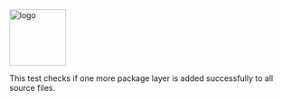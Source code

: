 <img alt="logo" src="https://www.objectionary.com/cactus.svg" height="100px" />

This test checks if one more package layer is added successfully to all source files.
